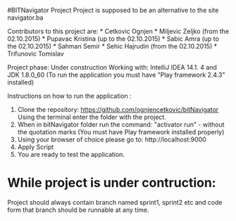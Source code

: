 #BITNavigator Project
Project is supposed to be an alternative to the site navigator.ba

Contributors to this project are:
	* Cetkovic Ognjen
	* Miljevic Zeljko (from the 02.10.2015)
	* Pupavac Kristina (up to the 02.10.2015)
	* Sabic Amra (up to the 02.10.2015)
	* Sahman Semir
	* Sehic Hajrudin (from the 02.10.2015)
	* Trifunovic Tomislav

Project phase: Under construction
Working with: IntelliJ IDEA 14.1. 4 and JDK 1.8.0_60 
(To run the application you must have "Play framework 2.4.3" installed)

Instructions on how to run the application :
1.  Clone the repository:
https://github.com/ognjencetkovic/bitNavigator
Using the terminal enter  the folder  with the  project.
3. When in bitNavigator folder run the command:
"activator run" - without the quotation marks
(You must have Play framework installed properly)
4. Using your browser of choice please go to:
http://localhost:9000
5.  Apply Script
6. You are ready to test the application.

# While project is under contruction: 
Project should always contain branch named sprint1, sprint2 etc and code form that branch should be runnable at any time.
